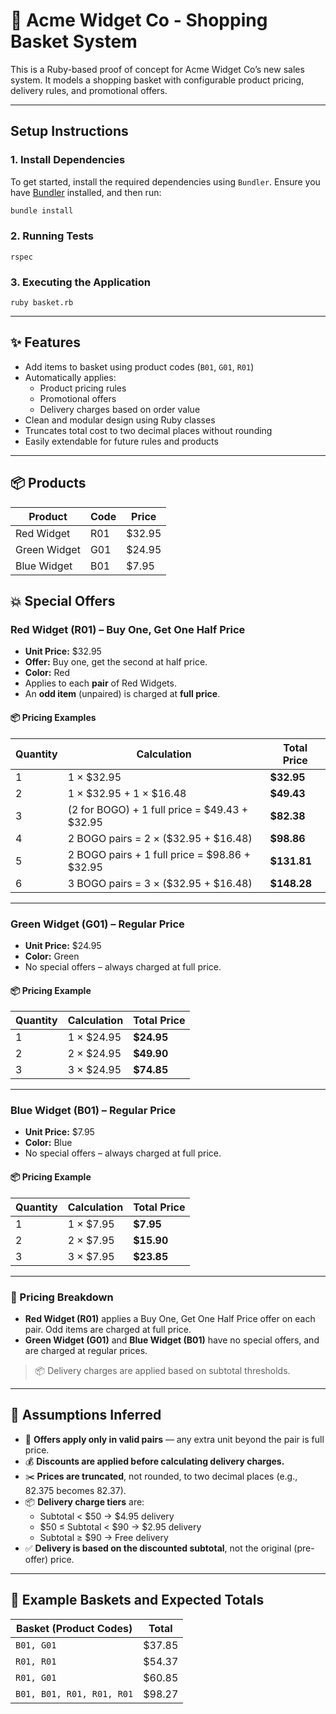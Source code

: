 # 🛒 Acme Widget Co - Shopping Basket System

This is a Ruby-based proof of concept for Acme Widget Co’s new sales system. It models a shopping basket with configurable product pricing, delivery rules, and promotional offers.

---

## Setup Instructions

### 1. **Install Dependencies**

To get started, install the required dependencies using `Bundler`. Ensure you have [Bundler](https://bundler.io/) installed, and then run:

```bash
bundle install
```

### 2. **Running Tests**

```
rspec
```

### 3. **Executing the Application**

```
ruby basket.rb
```

---

## ✨ Features

- Add items to basket using product codes (`B01`, `G01`, `R01`)
- Automatically applies:
  - Product pricing rules
  - Promotional offers
  - Delivery charges based on order value
- Clean and modular design using Ruby classes
- Truncates total cost to two decimal places without rounding
- Easily extendable for future rules and products

---

## 📦 Products

| Product       | Code | Price  |
|---------------|------|--------|
| Red Widget    | R01  | $32.95 |
| Green Widget  | G01  | $24.95 |
| Blue Widget   | B01  | $7.95  |

## 💥 Special Offers

### Red Widget (R01) – Buy One, Get One Half Price

- **Unit Price:** $32.95
- **Offer:** Buy one, get the second at half price.
- **Color:** Red
- Applies to each **pair** of Red Widgets.
- An **odd item** (unpaired) is charged at **full price**.

#### 📦 Pricing Examples

| Quantity | Calculation                                      | Total Price |
|----------|--------------------------------------------------|-------------|
| 1        | 1 × $32.95                                       | **$32.95**  |
| 2        | 1 × $32.95 + 1 × $16.48                          | **$49.43**  |
| 3        | (2 for BOGO) + 1 full price = $49.43 + $32.95    | **$82.38**  |
| 4        | 2 BOGO pairs = 2 × ($32.95 + $16.48)             | **$98.86**  |
| 5        | 2 BOGO pairs + 1 full price = $98.86 + $32.95    | **$131.81** |
| 6        | 3 BOGO pairs = 3 × ($32.95 + $16.48)             | **$148.28** |

---

### Green Widget (G01) – Regular Price

- **Unit Price:** $24.95
- **Color:** Green
- No special offers – always charged at full price.

#### 📦 Pricing Example

| Quantity | Calculation            | Total Price |
|----------|------------------------|-------------|
| 1        | 1 × $24.95             | **$24.95**  |
| 2        | 2 × $24.95             | **$49.90**  |
| 3        | 3 × $24.95             | **$74.85**  |

---

### Blue Widget (B01) – Regular Price

- **Unit Price:** $7.95
- **Color:** Blue
- No special offers – always charged at full price.

#### 📦 Pricing Example

| Quantity | Calculation            | Total Price |
|----------|------------------------|-------------|
| 1        | 1 × $7.95              | **$7.95**   |
| 2        | 2 × $7.95              | **$15.90**  |
| 3        | 3 × $7.95              | **$23.85**  |

---

### 🎁 Pricing Breakdown

- **Red Widget (R01)** applies a Buy One, Get One Half Price offer on each pair. Odd items are charged at full price.
- **Green Widget (G01)** and **Blue Widget (B01)** have no special offers, and are charged at regular prices.

> 📦 Delivery charges are applied based on subtotal thresholds.

---

## 📌 Assumptions Inferred

- 🔁 **Offers apply only in valid pairs** — any extra unit beyond the pair is full price.
- 💰 **Discounts are applied before calculating delivery charges.**
- ✂️ **Prices are truncated**, not rounded, to two decimal places (e.g., 82.375 becomes 82.37).
- 📦 **Delivery charge tiers** are:
  - Subtotal < $50 → $4.95 delivery
  - $50 ≤ Subtotal < $90 → $2.95 delivery
  - Subtotal ≥ $90 → Free delivery
- ✅ **Delivery is based on the discounted subtotal**, not the original (pre-offer) price.


---

## 🧪 Example Baskets and Expected Totals

| Basket (Product Codes)         | Total   |
|-------------------------------|---------|
| `B01, G01`                    | $37.85  |
| `R01, R01`                    | $54.37  |
| `R01, G01`                    | $60.85  |
| `B01, B01, R01, R01, R01`     | $98.27  |
